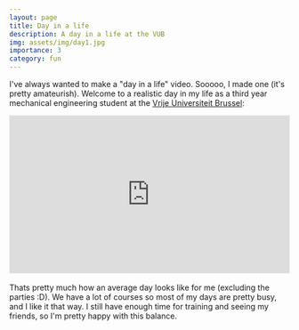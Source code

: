 ```yaml
---
layout: page
title: Day in a life
description: A day in a life at the VUB
img: assets/img/day1.jpg
importance: 3
category: fun
---
```



I've always wanted to make a "day in a life" video. Sooooo, I made one (it's pretty amateurish). Welcome to a realistic day in my life as a third year mechanical engineering student at the [Vrije Universiteit Brussel](https://www.vub.be/nl):

<div class="row">
    <div class="container" id="yt-frame">
  <iframe class="responsive-iframe" src="https://www.youtube.com/embed/agHC0R65lAo?si=mR8FV9I5Crw6UHop" title="YouTube video player" align="middle" frameborder="0" allow="accelerometer; autoplay; clipboard-write; encrypted-media; gyroscope; picture-in-picture; web-share" allowfullscreen id="test"></iframe>
</div>
<style>
  #yt-frame {
    position: relative;
    width: 100%;
    padding-top: 56.25%;
  }
  #yt-frame>iframe {
    position: absolute;
    top: 0;
    left: 0;
    width: 100%;
    height: 100%;
  }
</style>

</div>
<br>
Thats pretty much how an average day looks like for me (excluding the parties :D). We have a lot of courses so most of my days are pretty busy, and I like it that way. I still have enough time for training and seeing my friends, so I'm pretty happy with this balance. 

